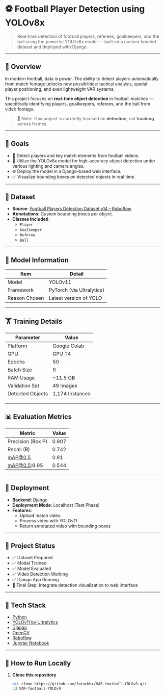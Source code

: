 # ⚽ Football Player Detection using YOLOv8x

> Real-time detection of football players, referees, goalkeepers, and the ball using the powerful YOLOv8x model — built on a custom-labeled dataset and deployed with Django.

---

## 📌 Overview

In modern football, data is power. The ability to detect players automatically from match footage unlocks new possibilities: tactical analysis, spatial player positioning, and even lightweight VAR systems.

This project focuses on **real-time object detection** in football matches — specifically identifying players, goalkeepers, referees, and the ball from video footage.

> 🔸 Note: This project is currently focused on **detection**, not **tracking** across frames.

---

## 🎯 Goals

- 🎥 Detect players and key match elements from football videos.
- 🧠 Utilize the YOLOv8x model for high-accuracy object detection under various lighting and camera angles.
- 🌐 Deploy the model in a Django-based web interface.
- ✅ Visualize bounding boxes on detected objects in real time.

---

## 📁 Dataset

- **Source**: [Football Players Detection Dataset v14 – Roboflow](https://universe.roboflow.com/)
- **Annotations**: Custom bounding boxes per object.
- **Classes Included**:
  - `Player`
  - `Goalkeeper`
  - `Referee`
  - `Ball`

---

## 🧠 Model Information

| Item            | Detail                       |
|-----------------|------------------------------|
| Model           | YOLOv11                      |
| Framework       | PyTorch (via Ultralytics)    |
| Reason Chosen   | Latest version of YOLO |

---

## 🏋️ Training Details

| Parameter       | Value             |
|-----------------|-------------------|
| Platform        | Google Colab      |
| GPU             | GPU T4 |
| Epochs          | 50                |
| Batch Size      | 9                 |
| RAM Usage       | ~11.5 GB           |
| Validation Set  | 49 Images         |
| Detected Objects| 1,174 Instances   |

---

## 📊 Evaluation Metrics

| Metric         | Value  |
|----------------|--------|
| Precision (Box P) | 0.907 |
| Recall (R)         | 0.742 |
| mAP@0.5           | 0.81 |
| mAP@0.5:0.95      | 0.544 |

---

## 🚀 Deployment

- **Backend**: Django
- **Deployment Mode**: Localhost (Test Phase)
- **Features**:
  - Upload match video
  - Process video with YOLOv11
  - Return annotated video with bounding boxes

---

## 📌 Project Status

- ✅ Dataset Prepared
- ✅ Model Trained
- ✅ Model Evaluated
- ✅ Video Detection Working
- ✅ Django App Running
- 🔄 Final Step: Integrate detection visualization to web interface

---

## 🧰 Tech Stack

- [Python](https://www.python.org/)
- [YOLOv11 by Ultralytics](https://github.com/ultralytics/ultralytics)
- [Django](https://www.djangoproject.com/)
- [OpenCV](https://opencv.org/)
- [Roboflow](https://roboflow.com/)
- [Jupyter Notebook](https://jupyter.org/)

---

## 🧪 How to Run Locally

1. **Clone this repository**
   ```bash
   git clone https://github.com/faturbbx/VAR-football-YOLOv9.git
   cd VAR-football-YOLOv9
